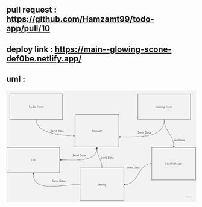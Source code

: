 
## pull request : https://github.com/Hamzamt99/todo-app/pull/10

## deploy link : https://main--glowing-scone-def0be.netlify.app/

## uml :
![uml](./src/assetes/uml.jpg)
